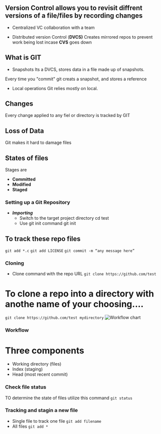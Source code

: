 ## Version Control allows you to revisit diffrent versions of a file/files by recording changes

- Centralized VC
collaboration with a team

- Distributed version Control (**DVCS)**
Creates mirrored repos to prevent work being lost incase **CVS** goes down


## What is GIT
- Snapshots
Its a DVCS, stores data in a file made up of snapshots.

Every time you "commit" git creats a snapshot, and stores a reference

- Local operations
Git relies mostly on local.

## Changes
Every change applied to any fiel or directory is tracked by GIT
## Loss of Data
Git makes it hard to damage files

## States of files
Stages are 
- **Committed**
- **Modified**
- **Staged**

### Setting up a Git Repository
- _**Importing**_
  - Switch to the target project directory
 cd test
  - Use git init command
 git init
 
 ## To track these repo files
 ``` git add *.c ```
 ``` git add LICENSE ```
 ``` git commit -m “any message here” ```
 
 ### Cloning
 - Clone command with the repo URL
 ``` git clone https://github.com/test ```
 
 # To clone a repo into a directory with anothe name of your choosing....
 ``` git clone https://github.com/test mydirectory ```
 ![Workflow chart](https://blog.udemy.com/wp-content/uploads/2015/08/image066.png)
 
 ### Workflow
 # Three components
 - Working directory (files)
 - Index (staging)
 - Head (most recent commit)
 
 
 ### Check file status
 TO determine the state of files utilize this command
 ``` git status ```
 
 
 ### Tracking and stagin a new file
 - Single file
 to track one file
 ``` git add filename ```
 - All files
 ``` git add * ```
 
 
